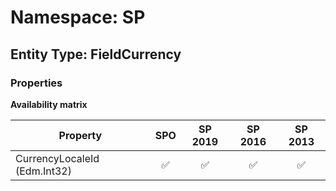 # Namespace: SP

## Entity Type: FieldCurrency

### Properties

**Availability matrix**

Property | SPO | SP 2019 | SP 2016 | SP 2013
----------|:---:|:-------:|:-------:|:-------:
CurrencyLocaleId (Edm.Int32) | ✅ | ✅ | ✅ | ✅